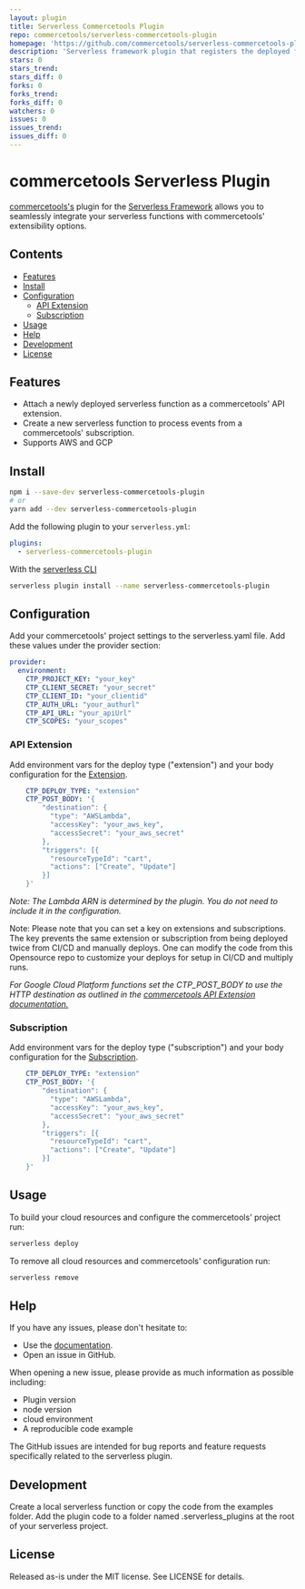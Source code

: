 ```yaml
---
layout: plugin
title: Serverless Commercetools Plugin
repo: commercetools/serverless-commercetools-plugin
homepage: 'https://github.com/commercetools/serverless-commercetools-plugin'
description: 'Serverless framework plugin that registers the deployed function as a commercetools API Extension or attaches it to a Subscription.'
stars: 0
stars_trend: 
stars_diff: 0
forks: 0
forks_trend: 
forks_diff: 0
watchers: 0
issues: 0
issues_trend: 
issues_diff: 0
---
```



# commercetools Serverless Plugin

[commercetools's](https://commercetools.com/) plugin for the [Serverless Framework](https://serverless.com) allows you to seamlessly integrate your serverless functions with commercetools' extensibility options.

## Contents

- [Features](#features)
- [Install](#install)
- [Configuration](#configuration)
  - [API Extension](#api-extension)
  - [Subscription](#subscription)
- [Usage](#usage)
- [Help](#help)
- [Development](#development)
- [License](#license)

## Features

- Attach a newly deployed serverless function as a commercetools' API extension.
- Create a new serverless function to process events from a commercetools' subscription.
- Supports AWS and GCP

## Install

```sh
npm i --save-dev serverless-commercetools-plugin
# or
yarn add --dev serverless-commercetools-plugin
```

Add the following plugin to your `serverless.yml`:

```yaml
plugins:
  - serverless-commercetools-plugin
```

With the [serverless CLI](https://www.serverless.com/framework/docs/providers/aws/cli-reference/plugin-install/)

```sh
serverless plugin install --name serverless-commercetools-plugin
```

## Configuration

Add your commercetools' project settings to the serverless.yaml file. Add these values under the provider section:

```yaml
provider:
  environment:
    CTP_PROJECT_KEY: "your_key"
    CTP_CLIENT_SECRET: "your_secret"
    CTP_CLIENT_ID: "your_clientid"
    CTP_AUTH_URL: "your_authurl"
    CTP_API_URL: "your_apiUrl"
    CTP_SCOPES: "your_scopes"
```

### API Extension

Add environment vars for the deploy type ("extension") and your body configuration for the [Extension](https://docs.commercetools.com/http-api-projects-api-extensions).

```yaml
    CTP_DEPLOY_TYPE: "extension"
    CTP_POST_BODY: '{
        "destination": {
          "type": "AWSLambda",
          "accessKey": "your_aws_key",
          "accessSecret": "your_aws_secret"
        },
        "triggers": [{
          "resourceTypeId": "cart",
          "actions": ["Create", "Update"]
        }]
    }'
```

_Note: The Lambda ARN is determined by the plugin. You do not need to include it in the configuration._

Note: Please note that you can set a key on extensions and subscriptions. The key prevents the same extension or subscription from being deployed twice from CI/CD and manually deploys. One can modify the code from this Opensource repo to customize your deploys for setup in CI/CD and multiply runs.

_For Google Cloud Platform functions set the CTP_POST_BODY to use the HTTP destination as outlined in the [commercetools API Extension documentation.](https://docs.commercetools.com/api/projects/api-extensions#http-destination)_

### Subscription

Add environment vars for the deploy type ("subscription") and your body configuration for the [Subscription](https://docs.commercetools.com/http-api-projects-subscriptions).

```yaml
    CTP_DEPLOY_TYPE: "extension"
    CTP_POST_BODY: '{
        "destination": {
          "type": "AWSLambda",
          "accessKey": "your_aws_key",
          "accessSecret": "your_aws_secret"
        },
        "triggers": [{
          "resourceTypeId": "cart",
          "actions": ["Create", "Update"]
        }]
    }'
```

## Usage

To build your cloud resources and configure the commercetools' project run:

```sh
serverless deploy
```

To remove all cloud resources and commercetools' configuration run:

```sh
serverless remove
```

## Help

If you have any issues, please don't hesitate to:

- Use the [documentation](https://docs.commercetools.com).
- Open an issue in GitHub.

When opening a new issue, please provide as much information as possible including:

- Plugin version
- node version
- cloud environment
- A reproducible code example

The GitHub issues are intended for bug reports and feature requests specifically related to the serverless plugin.

## Development

Create a local serverless function or copy the code from the examples folder. Add the plugin code to a folder named .serverless_plugins at the root of your serverless project.

## License

Released as-is under the MIT license. See LICENSE for details.
